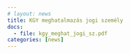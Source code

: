 ```yaml
---
# layout: news
title: KGY meghatalmazás jogi személy
docs:
  - file: kgy_meghat_jogi_sz.pdf
categories: [news]
---
```


